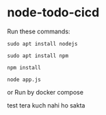 # node-todo-cicd

Run these commands:


`sudo apt install nodejs`


`sudo apt install npm`


`npm install`

`node app.js`

or Run by docker compose

test
tera kuch nahi ho sakta

